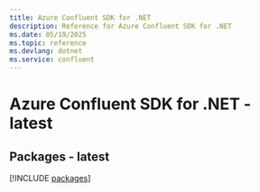 ```yaml
---
title: Azure Confluent SDK for .NET
description: Reference for Azure Confluent SDK for .NET
ms.date: 05/19/2025
ms.topic: reference
ms.devlang: dotnet
ms.service: confluent
---
```

# Azure Confluent SDK for .NET - latest
## Packages - latest
[!INCLUDE [packages](confluent-index.md)]